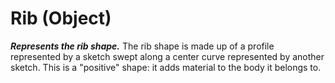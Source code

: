 # Rib (Object)

**_Represents the rib shape._**
The rib shape is made up of a profile represented by a sketch swept along a center curve represented by another sketch. This is a "positive" shape: it adds material to the body it belongs to.